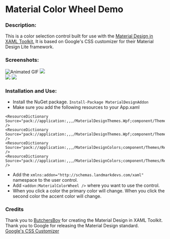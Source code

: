 # Material Color Wheel Demo

### Description:
This is a color selection control built for use with the [Material Design in XAML Toolkit.](https://github.com/ButchersBoy/MaterialDesignInXamlToolkit) It is based on Google's CSS customizer for their Material Design Lite framework.

### Screenshots:
![Animated GIF](https://i.imgsafe.org/2c300059ae.gif)
![](https://i.imgsafe.org/2c09b3d3e8.png)  
![](https://i.imgsafe.org/2aff0a3842.png)
![](https://i.imgsafe.org/2c0babc32b.png)

### Installation and Use:
* Install the NuGet package. `Install-Package MaterialDesignAddon`
* Make sure you add the following resources to your App.xaml  
```
<ResourceDictionary Source="pack://application:,,,/MaterialDesignThemes.Wpf;component/Themes/MaterialDesignTheme.Light.xaml" />
<ResourceDictionary Source="pack://application:,,,/MaterialDesignThemes.Wpf;component/Themes/MaterialDesignTheme.Defaults.xaml" />
<ResourceDictionary Source="pack://application:,,,/MaterialDesignColors;component/Themes/Recommended/Primary/MaterialDesignColor.Blue.xaml" />
<ResourceDictionary Source="pack://application:,,,/MaterialDesignColors;component/Themes/Recommended/Accent/MaterialDesignColor.Yellow.xaml" />
```
* Add the `xmlns:addon="http://schemas.landmarkdevs.com/xaml"` namespace to the user control.
* Add `<addon:MaterialColorWheel />` where you want to use the control.
* When you click a color the primary color will change. When you click the second color the accent color will change.

### Credits
Thank you to [ButchersBoy](https://github.com/ButchersBoy) for creating the Material Design in XAML Toolkit.  
Thank you to Google for releasing the Material Design standard.  
[Google's CSS Customizer](https://getmdl.io/customize/index.html)